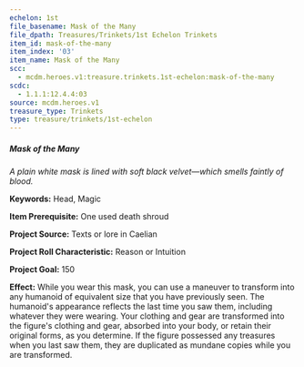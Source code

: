 ```yaml
---
echelon: 1st
file_basename: Mask of the Many
file_dpath: Treasures/Trinkets/1st Echelon Trinkets
item_id: mask-of-the-many
item_index: '03'
item_name: Mask of the Many
scc:
  - mcdm.heroes.v1:treasure.trinkets.1st-echelon:mask-of-the-many
scdc:
  - 1.1.1:12.4.4:03
source: mcdm.heroes.v1
treasure_type: Trinkets
type: treasure/trinkets/1st-echelon
---
```


##### Mask of the Many

*A plain white mask is lined with soft black velvet—which smells faintly of blood.*

**Keywords:** Head, Magic

**Item Prerequisite:** One used death shroud

**Project Source:** Texts or lore in Caelian

**Project Roll Characteristic:** Reason or Intuition

**Project Goal:** 150

**Effect:** While you wear this mask, you can use a maneuver to transform into any humanoid of equivalent size that you have previously seen. The humanoid's appearance reflects the last time you saw them, including whatever they were wearing. Your clothing and gear are transformed into the figure's clothing and gear, absorbed into your body, or retain their original forms, as you determine. If the figure possessed any treasures when you last saw them, they are duplicated as mundane copies while you are transformed.
